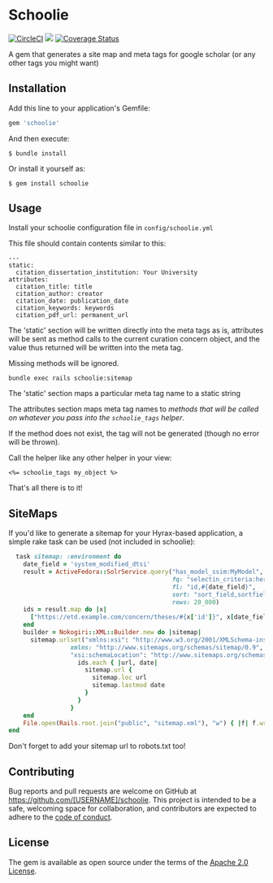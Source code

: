 # Schoolie
[![CircleCI](https://circleci.com/gh/curationexperts/schoolie/tree/main.svg?style=svg)](https://circleci.com/gh/curationexperts/schoolie/tree/main)
<a href="https://codeclimate.com/github/curationexperts/schoolie/maintainability"><img src="https://api.codeclimate.com/v1/badges/bc6ef5bc9e76c6c3dcc9/maintainability" /></a>
[![Coverage Status](https://coveralls.io/repos/github/curationexperts/schoolie/badge.svg?branch=main)](https://coveralls.io/github/curationexperts/schoolie?branch=main)

A gem that generates a site map and meta tags for google scholar (or any other tags you might want)

## Installation

Add this line to your application's Gemfile:

```ruby
gem 'schoolie'
```

And then execute:

    $ bundle install

Or install it yourself as:

    $ gem install schoolie

## Usage

Install your schoolie configuration file in ```config/schoolie.yml```

This file should contain contents similar to this:

```
---
static:
  citation_dissertation_institution: Your University
attributes:
  citation_title: title
  citation_author: creator
  citation_date: publication_date
  citation_keywords: keywords
  citation_pdf_url: permanent_url
```

The 'static' section will be written directly into the meta tags as is, attributes will be sent as method calls to the current curation
concern object, and the value thus returned will be written into the meta tag.

Missing methods will be ignored.


```
bundle exec rails schoolie:sitemap
```

The 'static' section maps a particular meta tag name to a static string

The attributes section maps meta tag names to _methods that will be
called on whatever you pass into the ```schoolie_tags``` helper_.

If the method does not exist, the tag will not be generated (though no
error will be thrown).


Call the helper like any other helper in your view:


```erb
<%= schoolie_tags my_object %>
```
That's all there is to it!

## SiteMaps

If you'd like to generate a sitemap for your Hyrax-based application, a simple rake task can be used (not included in schoolie):

```ruby
  task sitemap: :environment do
    date_field = 'system_modified_dtsi'
    result = ActiveFedora::SolrService.query("has_model_ssim:MyModel",
                                             fq: "selectin_criteria:here",
                                             fl: "id,#{date_field}",
                                             sort: "sort_field,sortfield ASC",
                                             rows: 20_000)
    ids = result.map do |x|
      ["https://etd.example.com/concern/theses/#{x['id']}", x[date_field].to_s]
    end
    builder = Nokogiri::XML::Builder.new do |sitemap|
      sitemap.urlset("xmlns:xsi": "http://www.w3.org/2001/XMLSchema-instance",
                 xmlns: "http://www.sitemaps.org/schemas/sitemap/0.9",
                 "xsi:schemaLocation": "http://www.sitemaps.org/schemas/sitemap/0.9 http://www.sitemaps.org/schemas/sitemap/0.9/sitemap.xsd") {
                   ids.each { |url, date|
                     sitemap.url {
                       sitemap.loc url
                       sitemap.lastmod date
                     }
                   }
                 }
    end
    File.open(Rails.root.join("public", "sitemap.xml"), "w") { |f| f.write(builder.to_xml) }
end
```

Don't forget to add your sitemap url to robots.txt too!

## Contributing

Bug reports and pull requests are welcome on GitHub at https://github.com/[USERNAME]/schoolie. This project is intended to be a safe, welcoming space for collaboration, and contributors are expected to adhere to the [code of conduct](https://github.com/[USERNAME]/schoolie/blob/master/CODE_OF_CONDUCT.md).

## License

The gem is available as open source under the terms of the [Apache 2.0 License](https://opensource.org/licenses/Apache-2.0).
